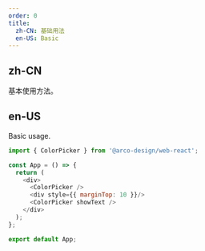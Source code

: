 ```yaml
---
order: 0
title:
  zh-CN: 基础用法
  en-US: Basic
---
```


## zh-CN

基本使用方法。

## en-US

Basic usage.

```js
import { ColorPicker } from '@arco-design/web-react';

const App = () => {
  return (
    <div>
      <ColorPicker />
      <div style={{ marginTop: 10 }}/>
      <ColorPicker showText />
    </div>
  );
};

export default App;
```
